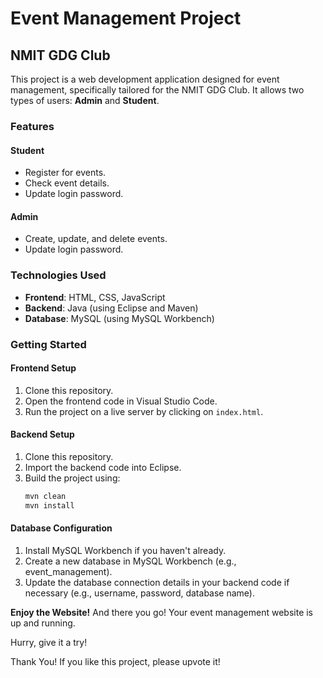 # Event Management Project

## NMIT GDG Club

This project is a web development application designed for event management, specifically tailored for the NMIT GDG Club. It allows two types of users: **Admin** and **Student**.

### Features

#### Student
- Register for events.
- Check event details.
- Update login password.

#### Admin
- Create, update, and delete events.
- Update login password.

### Technologies Used
- **Frontend**: HTML, CSS, JavaScript
- **Backend**: Java (using Eclipse and Maven)
- **Database**: MySQL (using MySQL Workbench)

### Getting Started

#### Frontend Setup
1. Clone this repository.
2. Open the frontend code in Visual Studio Code.
3. Run the project on a live server by clicking on `index.html`.

#### Backend Setup
1. Clone this repository.
2. Import the backend code into Eclipse.
3. Build the project using:
   ```bash
   mvn clean
   mvn install
#### Database Configuration
1. Install MySQL Workbench if you haven't already.
2. Create a new database in MySQL Workbench (e.g., event_management).
3. Update the database connection details in your backend code if necessary (e.g., username, password, database name).


**Enjoy the Website!**
And there you go! Your event management website is up and running.

Hurry, give it a try!

Thank You!
If you like this project, please upvote it!
